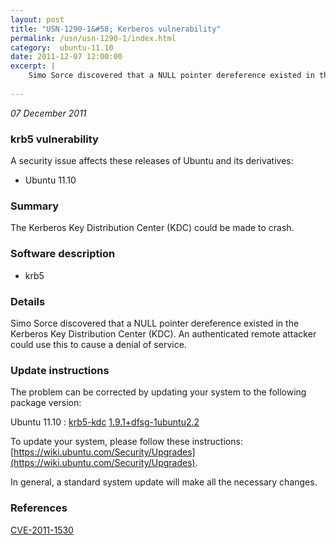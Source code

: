 ```yaml
---
layout: post
title: "USN-1290-1&#58; Kerberos vulnerability"
permalink: /usn/usn-1290-1/index.html
category:  ubuntu-11.10
date: 2011-12-07 12:00:00
excerpt: |
    Simo Sorce discovered that a NULL pointer dereference existed in the Kerberos Key Distribution Center (KDC). An authenticated remote attacker could use this to cause a denial of service. 
    
--- 
```

 
 

*07 December 2011*

### krb5 vulnerability

A security issue affects these releases of Ubuntu and its derivatives:

* Ubuntu 11.10

### Summary

The Kerberos Key Distribution Center (KDC) could be made to crash. 

### Software description

* krb5 

### Details

Simo Sorce discovered that a NULL pointer dereference existed in the Kerberos Key Distribution Center (KDC). An authenticated remote attacker could use this to cause a denial of service. 

### Update instructions

The problem can be corrected by updating your system to the following package version:

Ubuntu 11.10
 : [krb5-kdc](https://launchpad.net/ubuntu/+source/krb5) <span> [1.9.1+dfsg-1ubuntu2.2](https://launchpad.net/ubuntu/+source/krb5/1.9.1+dfsg-1ubuntu2.2) </span> 

To update your system, please follow these instructions: [https://wiki.ubuntu.com/Security/Upgrades](https://wiki.ubuntu.com/Security/Upgrades).

In general, a standard system update will make all the necessary changes. 

### References

 
 [CVE-2011-1530](http://people.ubuntu.com/~ubuntu-security/cve/CVE-2011-1530)
 

